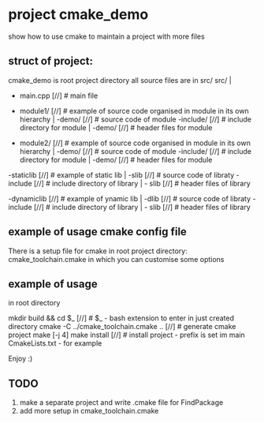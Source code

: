 # project cmake_demo

show how to use cmake to maintain a project with more files

## struct of project:
cmake_demo is root project directory
all source files are in src/
src/
 |
  - main.cpp   [//] # main file

  - module1/   [//] # example of source code organised in module in its own hierarchy
   |
    -demo/      [//] # source code of module
    -include/   [//] # include directory for module
   |
    -demo/     [//] # header files for module

  - module2/   [//] # example of source code organised in module in its own hierarchy
   |
    -demo/      [//] # source code of module
    -include/   [//] # include directory for module
   |
    -demo/     [//] # header files for module

  -staticlib   [//] # example of static lib
   |
    -slib      [//] # source code of libraty
    -include   [//] # include directory of library
     |
      - slib   [//] # header files of library

  -dynamiclib   [//] # example of ynamic lib
   |
    -dlib      [//] # source code of libraty
    -include   [//] # include directory of library
     |
      - slib   [//] # header files of library


## example of usage cmake config file
There is a setup file for cmake in root project directory:
cmake_toolchain.cmake
in which you can customise some options

## example of usage
in root directory

mkdir build && cd $_       [//] # $_ - bash extension to enter in just created directory
cmake -C ../cmake_toolchain.cmake ..      [//] # generate cmake project
make [-j 4]
make install            [//] # install project - prefix is set im main CmakeLists.txt - for example

Enjoy :)

## TODO
1. make a separate project and write .cmake file for FindPackage
2. add more setup in cmake_toolchain.cmake



